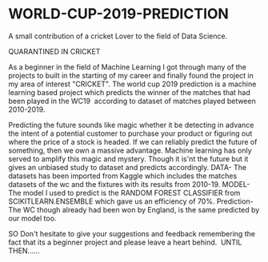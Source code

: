 # WORLD-CUP-2019-PREDICTION
A small contribution of a cricket Lover to the field of Data Science.

QUARANTINED IN CRICKET

As a beginner in the field of Machine Learning I got through many of the projects to built in the starting of my career and finally found the project in my area of interest "CRICKET".
The world cup 2019 prediction is a machine learning based project which predicts the winner of the matches that had been played in the WC19  according to dataset of matches played between 2010-2019.

Predicting the future sounds like magic whether it be detecting in advance the intent of a potential customer to purchase your product or figuring out where the price of a stock is headed. If we can reliably predict the future of something, then we own a massive advantage. Machine learning has only served to amplify this magic and mystery.
Though it is'nt the future but it gives an unbiased study to dataset and predicts accordingly.
DATA-
The datasets has been imported from Kaggle which includes the matches datasets of the wc and the fixtures with its results from 2010-19.
MODEL-
The model I used to predict is the RANDOM FOREST CLASSIFIER from SCIKITLEARN.ENSEMBLE which gave us an efficiency of 70%.
Prediction-
The WC though already had been won by England, is the same predicted by our model too.


SO Don't hesitate to give your suggestions and feedback remembering the fact that its a beginner project and please leave a heart behind.
 UNTIL THEN......
